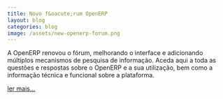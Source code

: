```yaml
---
title: Novo f&oacute;rum OpenERP
layout: blog
categories: blog
image: /assets/new-openerp-forum.png
---
```


A OpenERP renovou o fórum, melhorando o interface e adicionando múltiplos mecanismos de pesquisa de informação. Aceda aqui a toda as questões e respostas sobre o OpenERP e a sua utilização, bem como a informação técnica e funcional sobre a plataforma.

[ler mais...](http://v6.openerp.com/node/1341)
